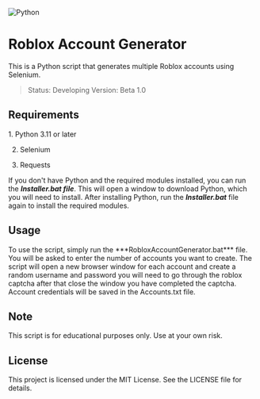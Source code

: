 ![Python](https://www.google.com/url?sa=i&url=https%3A%2F%2Frealpython.com%2Fimage-processing-with-the-python-pillow-library%2F&psig=AOvVaw37RZfAsScZbVXQgQeeJgs7&ust=1683056731540000&source=images&cd=vfe&ved=0CBEQjRxqFwoTCMCEwobx1P4CFQAAAAAdAAAAABAX)
<h1>Roblox Account Generator</h1>
This is a Python script that generates multiple Roblox accounts using Selenium.

> Status: Developing
> Version: Beta 1.0

<h2>Requirements</h2>
1. Python 3.11 or later

2. Selenium

3. Requests

If you don't have Python and the required modules installed, you can run the ***Installer.bat file***. This will open a window to download Python, which you will need to install. After installing Python, run the ***Installer.bat*** file again to install the required modules.

<h2>Usage</h2>
To use the script, simply run the ***RobloxAccountGenerator.bat*** file. You will be asked to enter the number of accounts you want to create. The script will open a new browser window for each account and create a random username and password you will need to go through the roblox captcha after that close the window you have completed the captcha. Account credentials will be saved in the Accounts.txt file.

<h2>Note</h2>
This script is for educational purposes only. Use at your own risk.

<h2>License</h2>
This project is licensed under the MIT License. See the LICENSE file for details.
